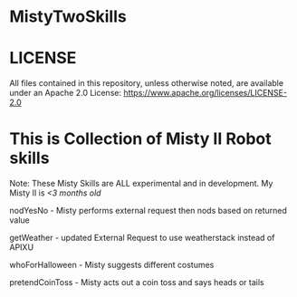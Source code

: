 # MistyTwoSkills

# LICENSE #

All files contained in this repository, unless otherwise noted, are
available under an Apache 2.0 License:
https://www.apache.org/licenses/LICENSE-2.0


# This is Collection of Misty II Robot skills

Note: These Misty Skills are ALL experimental and in development. My Misty II is _<3 months old_

nodYesNo - Misty performs external request then nods based on returned value

getWeather - updated External Request to use weatherstack instead of APIXU

whoForHalloween - Misty suggests different costumes

pretendCoinToss - Misty acts out a coin toss and says heads or tails

